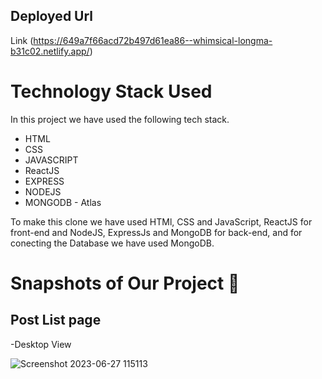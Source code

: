## Deployed Url 



Link (https://649a7f66acd72b497d61ea86--whimsical-longma-b31c02.netlify.app/)


# Technology Stack Used

In this project we have used the following tech stack.

- HTML
- CSS
- JAVASCRIPT
- ReactJS
- EXPRESS
- NODEJS
- MONGODB - Atlas

To make this clone we have used HTMl, CSS and JavaScript, ReactJS for front-end and NodeJS, ExpressJs and MongoDB for back-end, and for conecting the Database we have used MongoDB.


# Snapshots of Our Project 📸


## Post List page
-Desktop View

![Screenshot 2023-06-27 115113](https://github.com/Rahulzhp/dee_thought/assets/107567053/bfbbe52f-415e-4b29-a226-2cd1a71cd656)


